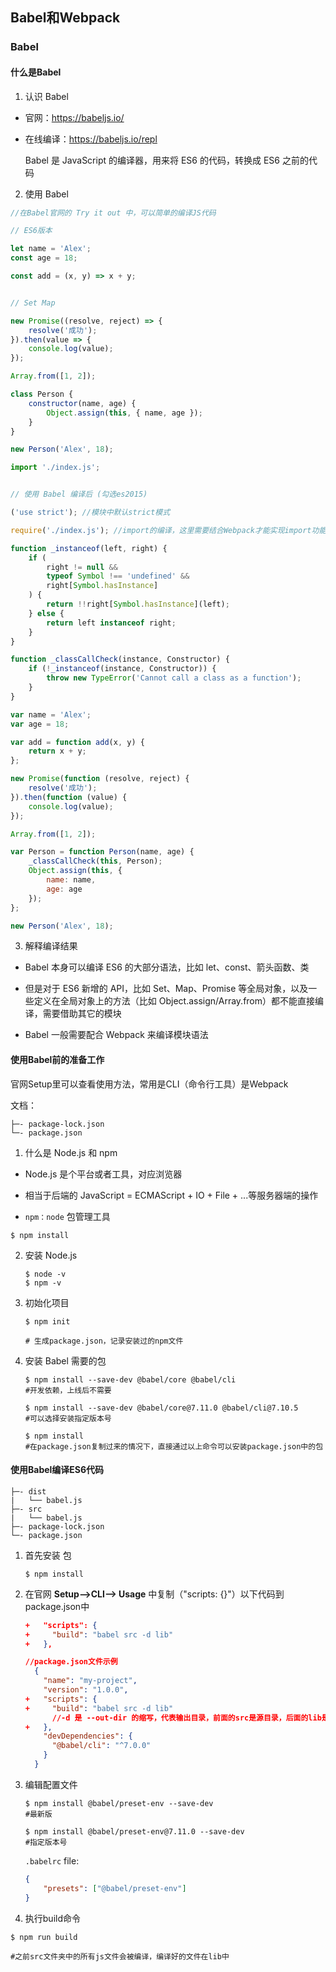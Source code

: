 ## Babel和Webpack



### Babel

#### 什么是Babel

1. 认识 Babel

- 官网：https://babeljs.io/

- 在线编译：https://babeljs.io/repl



   Babel 是 JavaScript 的编译器，用来将 ES6 的代码，转换成 ES6 之前的代码



2. 使用 Babel

```JavaScript
//在Babel官网的 Try it out 中，可以简单的编译JS代码

// ES6版本

let name = 'Alex';
const age = 18;

const add = (x, y) => x + y;


// Set Map

new Promise((resolve, reject) => {
    resolve('成功');
}).then(value => {
    console.log(value);
});

Array.from([1, 2]);

class Person {
    constructor(name, age) {
        Object.assign(this, { name, age });
    }
}

new Person('Alex', 18);

import './index.js';
```



```JavaScript

// 使用 Babel 编译后 (勾选es2015)

('use strict'); //模块中默认strict模式

require('./index.js'); //import的编译，这里需要结合Webpack才能实现import功能

function _instanceof(left, right) {
    if (
        right != null &&
        typeof Symbol !== 'undefined' &&
        right[Symbol.hasInstance]
    ) {
        return !!right[Symbol.hasInstance](left);
    } else {
        return left instanceof right;
    }
}

function _classCallCheck(instance, Constructor) {
    if (!_instanceof(instance, Constructor)) {
        throw new TypeError('Cannot call a class as a function');
    }
}

var name = 'Alex';
var age = 18;

var add = function add(x, y) {
    return x + y;
};

new Promise(function (resolve, reject) {
    resolve('成功');
}).then(function (value) {
    console.log(value);
});

Array.from([1, 2]);

var Person = function Person(name, age) {
    _classCallCheck(this, Person);
    Object.assign(this, {
        name: name,
        age: age
    });
};

new Person('Alex', 18);
```



3. 解释编译结果

- Babel 本身可以编译 ES6 的大部分语法，比如 let、const、箭头函数、类

- 但是对于 ES6 新增的 API，比如 Set、Map、Promise 等全局对象，以及一些定义在全局对象上的方法（比如 Object.assign/Array.from）都不能直接编译，需要借助其它的模块

- Babel 一般需要配合 Webpack 来编译模块语法



#### 使用Babel前的准备工作



官网Setup里可以查看使用方法，常用是CLI（命令行工具）是Webpack



文档：

```
├─- package-lock.json
└─- package.json
```

1. 什么是 Node.js 和 npm

- Node.js 是个平台或者工具，对应浏览器

- 相当于后端的 JavaScript = ECMAScript + IO + File + ...等服务器端的操作



-  `npm：node` 包管理工具

  ```shell
  $ npm install
  ```

  

2. 安装 Node.js

   ```shell
   $ node -v
   $ npm -v
   ```

   

3. 初始化项目

   ```shell
   $ npm init 
   
   # 生成package.json，记录安装过的npm文件
   ```

   

4. 安装 Babel 需要的包

   ```shell
   $ npm install --save-dev @babel/core @babel/cli
   #开发依赖，上线后不需要
   
   $ npm install --save-dev @babel/core@7.11.0 @babel/cli@7.10.5
   #可以选择安装指定版本号
   
   $ npm install
   #在package.json复制过来的情况下，直接通过以上命令可以安装package.json中的包
   ```

   

#### 使用Babel编译ES6代码

```
├─- dist
|   └── babel.js
├─- src
|   └── babel.js
├─- package-lock.json
└─- package.json
```

1. 首先安装 包

   ```shell
   $ npm install
   ```

   

2. 在官网 **Setup-->CLI--> Usage** 中复制（"scripts: {}"）以下代码到package.json中

   ```json
   +   "scripts": {
   +     "build": "babel src -d lib"
   +   },
   
   //package.json文件示例
     {
       "name": "my-project",
       "version": "1.0.0",
   +   "scripts": {
   +     "build": "babel src -d lib" 
         //-d 是 --out-dir 的缩写，代表输出目录，前面的src是源目录，后面的lib是可修改的输出文件夹名
   +   },
       "devDependencies": {
         "@babel/cli": "^7.0.0"
       }
     }
   
   ```

   

3. 编辑配置文件

   ```shell
   $ npm install @babel/preset-env --save-dev 
   #最新版
   
   $ npm install @babel/preset-env@7.11.0 --save-dev
   #指定版本号
   ```

   `.babelrc` file:

   ```json
   {
       "presets": ["@babel/preset-env"]
   }
   ```

   



4. 执行build命令

```shell
$ npm run build

#之前src文件夹中的所有js文件会被编译，编译好的文件在lib中
```